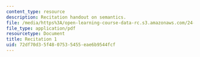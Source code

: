 ```yaml
---
content_type: resource
description: Recitation handout on semantics.
file: /media/https%3A/open-learning-course-data-rc.s3.amazonaws.com/24-973-advanced-semantics-spring-2009/72df70d35f4807535455eae6b9544fcf_MIT24_973s09_rec01.pdf
file_type: application/pdf
resourcetype: Document
title: Recitation 1
uid: 72df70d3-5f48-0753-5455-eae6b9544fcf
---
```

